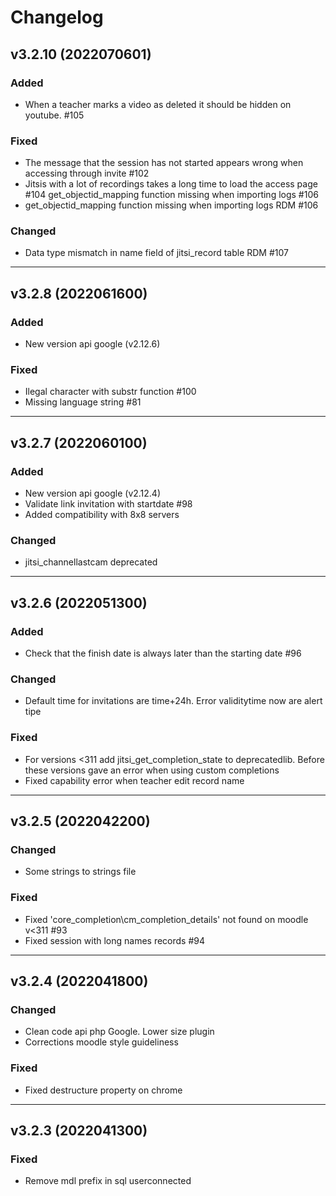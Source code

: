 # Changelog
## v3.2.10 (2022070601)
### Added
 * When a teacher marks a video as deleted it should be hidden on youtube. #105
### Fixed 
 * The message that the session has not started appears wrong when accessing through invite #102
 * Jitsis with a lot of recordings takes a long time to load the access page #104 get_objectid_mapping function missing when importing logs #106
 * get_objectid_mapping function missing when importing logs RDM #106
 ### Changed
 * Data type mismatch in name field of jitsi_record table RDM #107
 ---

## v3.2.8 (2022061600)
### Added
 * New version api google (v2.12.6)
### Fixed 
 * Ilegal character with substr function #100
 * Missing language string #81

---

## v3.2.7 (2022060100)
### Added
 * New version api google (v2.12.4)
 * Validate link invitation with startdate #98
 * Added compatibility with 8x8 servers
### Changed
 * jitsi_channellastcam deprecated

---

## v3.2.6 (2022051300)
### Added
 * Check that the finish date is always later than the starting date #96
### Changed
 * Default time for invitations are time+24h. Error validitytime now are alert tipe
### Fixed
 * For versions <311 add jitsi_get_completion_state to deprecatedlib. Before these versions gave an error when using custom completions
 * Fixed capability error when teacher edit record name
 
---

## v3.2.5 (2022042200)
### Changed
 * Some strings to strings file
### Fixed
 * Fixed 'core_completion\cm_completion_details' not found on moodle v<311 #93
 * Fixed session with long names records #94

---

## v3.2.4 (2022041800)
### Changed
 * Clean code api php Google. Lower size plugin
 * Corrections moodle style guideliness
### Fixed
 * Fixed destructure property on chrome

---

## v3.2.3 (2022041300)
### Fixed
 * Remove mdl prefix in sql userconnected
